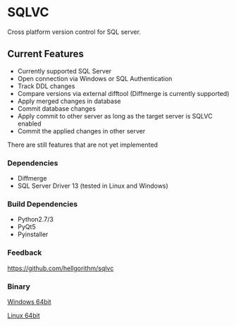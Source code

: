 # SQLVC
Cross platform version control for SQL server. 

## Current Features

* Currently supported SQL Server
* Open connection via Windows or SQL Authentication
* Track DDL changes
* Compare versions via external difftool (Diffmerge is currently supported)
* Apply merged changes in database
* Commit database changes
* Apply commit to other server as long as the target server is SQLVC enabled
* Commit the applied changes in other server


There are still features that are not yet implemented

### Dependencies
* Diffmerge
* SQL Server Driver 13 (tested in Linux and Windows)

### Build Dependencies 
* Python2.7/3
* PyQt5
* Pyinstaller

### Feedback

https://github.com/hellgorithm/sqlvc

### Binary 
[Windows 64bit](https://drive.google.com/file/d/1E3BiA0tsGWdpPQREK9vIBMXZRdcs1NM7/view?usp=sharing)

[Linux 64bit](https://drive.google.com/file/d/1qAgK_KPJvBcqbUjitTDoY2_1hUn7995Y/view?usp=sharing)


